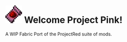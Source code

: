 # ![](https://raw.githubusercontent.com/TristanHDreemurr/ProjectRedFabric/refs/heads/1.20.1/ProjectPinkLogo.webp) Welcome Project Pink!
A WIP Fabric Port of the ProjectRed suite of mods.
